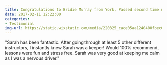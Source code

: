 ```yaml
---
title: Congratulations to Bridie Murray from York, Passed second time with only 6 minors
date: 2017-02-11 12:22:00
categories:
- Testimonial
img-url: https://static.wixstatic.com/media/220325_cace05aa1240400fbec084f5606a5ec9~mv2_d_2448_3264_s_4_2.jpg/v1/fill/w_330,h_227,al_c,q_80,usm_0.66_1.00_0.01/220325_cace05aa1240400fbec084f5606a5ec9~mv2_d_2448_3264_s_4_2.webp
---
```


"Sarah has been fantastic. After going through at least 5 other different instructors, I instantly knew Sarah was a keeper!
Would 100% recommend, lessons were fun and stress free. Sarah was very good at keeping me calm as I was a nervous driver."
